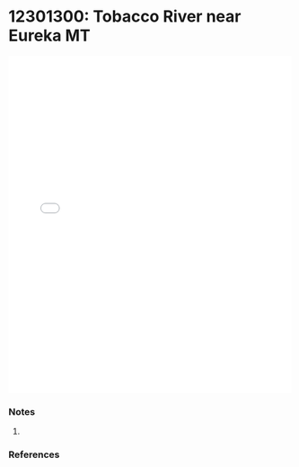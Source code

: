 # 12301300: Tobacco River near Eureka MT

<iframe src="/distribution_estimation/_static/stations/12301300_fdc.html" width="100%" height="600" frameborder="0"></iframe>

### Notes
1. 

### References

